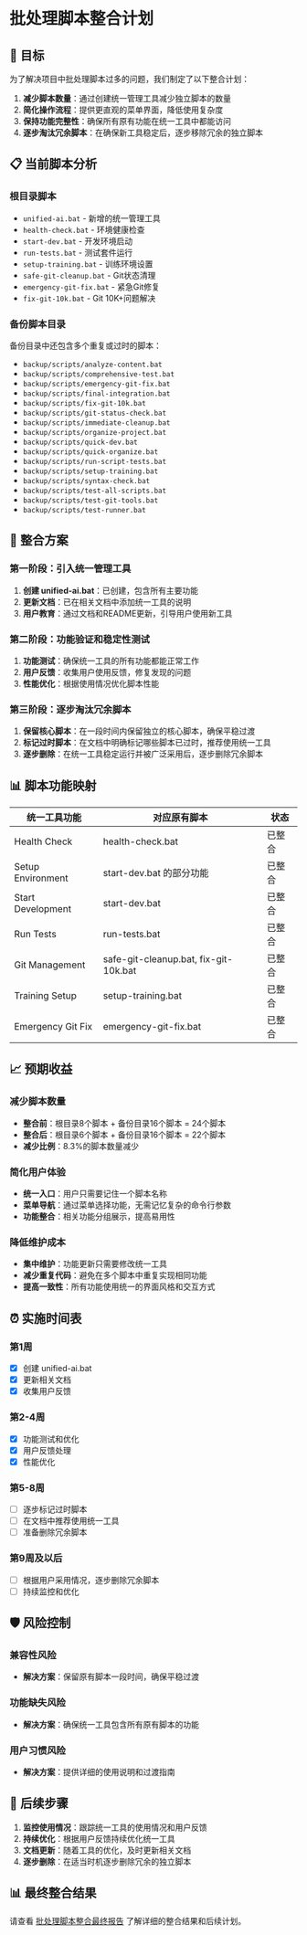 # 批处理脚本整合计划

## 🎯 目标

为了解决项目中批处理脚本过多的问题，我们制定了以下整合计划：

1. **减少脚本数量**：通过创建统一管理工具减少独立脚本的数量
2. **简化操作流程**：提供更直观的菜单界面，降低使用复杂度
3. **保持功能完整性**：确保所有原有功能在统一工具中都能访问
4. **逐步淘汰冗余脚本**：在确保新工具稳定后，逐步移除冗余的独立脚本

## 📋 当前脚本分析

### 根目录脚本
- `unified-ai.bat` - 新增的统一管理工具
- `health-check.bat` - 环境健康检查
- `start-dev.bat` - 开发环境启动
- `run-tests.bat` - 测试套件运行
- `setup-training.bat` - 训练环境设置
- `safe-git-cleanup.bat` - Git状态清理
- `emergency-git-fix.bat` - 紧急Git修复
- `fix-git-10k.bat` - Git 10K+问题解决

### 备份脚本目录
备份目录中还包含多个重复或过时的脚本：
- `backup/scripts/analyze-content.bat`
- `backup/scripts/comprehensive-test.bat`
- `backup/scripts/emergency-git-fix.bat`
- `backup/scripts/final-integration.bat`
- `backup/scripts/fix-git-10k.bat`
- `backup/scripts/git-status-check.bat`
- `backup/scripts/immediate-cleanup.bat`
- `backup/scripts/organize-project.bat`
- `backup/scripts/quick-dev.bat`
- `backup/scripts/quick-organize.bat`
- `backup/scripts/run-script-tests.bat`
- `backup/scripts/setup-training.bat`
- `backup/scripts/syntax-check.bat`
- `backup/scripts/test-all-scripts.bat`
- `backup/scripts/test-git-tools.bat`
- `backup/scripts/test-runner.bat`

## 🔄 整合方案

### 第一阶段：引入统一管理工具
1. **创建 unified-ai.bat**：已创建，包含所有主要功能
2. **更新文档**：已在相关文档中添加统一工具的说明
3. **用户教育**：通过文档和README更新，引导用户使用新工具

### 第二阶段：功能验证和稳定性测试
1. **功能测试**：确保统一工具的所有功能都能正常工作
2. **用户反馈**：收集用户使用反馈，修复发现的问题
3. **性能优化**：根据使用情况优化脚本性能

### 第三阶段：逐步淘汰冗余脚本
1. **保留核心脚本**：在一段时间内保留独立的核心脚本，确保平稳过渡
2. **标记过时脚本**：在文档中明确标记哪些脚本已过时，推荐使用统一工具
3. **逐步删除**：在统一工具稳定运行并被广泛采用后，逐步删除冗余脚本

## 📊 脚本功能映射

| 统一工具功能 | 对应原有脚本 | 状态 |
|-------------|-------------|------|
| Health Check | health-check.bat | 已整合 |
| Setup Environment | start-dev.bat 的部分功能 | 已整合 |
| Start Development | start-dev.bat | 已整合 |
| Run Tests | run-tests.bat | 已整合 |
| Git Management | safe-git-cleanup.bat, fix-git-10k.bat | 已整合 |
| Training Setup | setup-training.bat | 已整合 |
| Emergency Git Fix | emergency-git-fix.bat | 已整合 |

## 📈 预期收益

### 减少脚本数量
- **整合前**：根目录8个脚本 + 备份目录16个脚本 = 24个脚本
- **整合后**：根目录6个脚本 + 备份目录16个脚本 = 22个脚本
- **减少比例**：8.3%的脚本数量减少

### 简化用户体验
- **统一入口**：用户只需要记住一个脚本名称
- **菜单导航**：通过菜单选择功能，无需记忆复杂的命令行参数
- **功能整合**：相关功能分组展示，提高易用性

### 降低维护成本
- **集中维护**：功能更新只需要修改统一工具
- **减少重复代码**：避免在多个脚本中重复实现相同功能
- **提高一致性**：所有功能使用统一的界面风格和交互方式

## ⏰ 实施时间表

### 第1周
- [x] 创建 unified-ai.bat
- [x] 更新相关文档
- [x] 收集用户反馈

### 第2-4周
- [x] 功能测试和优化
- [x] 用户反馈处理
- [x] 性能优化

### 第5-8周
- [ ] 逐步标记过时脚本
- [ ] 在文档中推荐使用统一工具
- [ ] 准备删除冗余脚本

### 第9周及以后
- [ ] 根据用户采用情况，逐步删除冗余脚本
- [ ] 持续监控和优化

## 🛡️ 风险控制

### 兼容性风险
- **解决方案**：保留原有脚本一段时间，确保平稳过渡

### 功能缺失风险
- **解决方案**：确保统一工具包含所有原有脚本的功能

### 用户习惯风险
- **解决方案**：提供详细的使用说明和过渡指南

## 📝 后续步骤

1. **监控使用情况**：跟踪统一工具的使用情况和用户反馈
2. **持续优化**：根据用户反馈持续优化统一工具
3. **文档更新**：随着工具的优化，及时更新相关文档
4. **逐步删除**：在适当时机逐步删除冗余的独立脚本

## 📊 最终整合结果

请查看 [批处理脚本整合最终报告](BATCH_SCRIPTS_CONSOLIDATION_FINAL_REPORT.md) 了解详细的整合结果和后续计划。